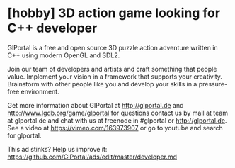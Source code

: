 # [hobby] 3D action game looking for C++ developer

GlPortal is a free and open source 3D puzzle action adventure written in C++ using modern OpenGL and SDL2.

Join our team of developers and artists and craft something that people value. Implement your vision in a framework that supports your creativity. Brainstorm with other people like you and develop your skills in a pressure-free environment.

Get more information about GlPortal at http://glportal.de and http://www.lgdb.org/game/glportal for questions contact us by mail at team at glportal.de and chat with us at freenode in #glportal or http://glportal.de. See a video at https://vimeo.com/163973907 or go to youtube and search for glportal.

This ad stinks? Help us improve it: https://github.com/GlPortal/ads/edit/master/developer.md
